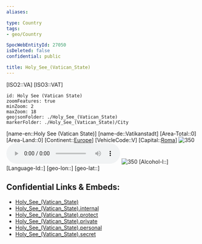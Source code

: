 ```yaml
---
aliases: 

type: Country
tags:
- geo/Country

SpocWebEntityId: 27050
isDeleted: false
confidential: public

title: Holy_See_(Vatican_State)
---
```

[ISO2::VA]
[ISO3::VAT]
```leaflet
id: Holy See (Vatican State)
zoomFeatures: true 
minZoom: 2 
maxZoom: 18
geojsonFolder: ./Holy_See_(Vatican_State)
markerFolder: ./Holy_See_(Vatican_State)/City
```

[name-en::Holy See (Vatican State)]
[name-de::Vatikanstadt]
[Area-Total::0]
[Area-Land::0]
[Continent::[Europe](geo/Continent/Europe.md)]
[VehicleCode::V]
[Capital::[Roma](geo/Continent/Europe/Italy/City/Roma.md)]
![350](Coat_of_arms_of_Holy-see.svg)
![Anthem-Holy-see](xLarge/National-Anthem/Anthem-Holy-see.mp3)
![350](Flag_of_Holy-see.svg)
[Alcohol-l::]
[Language-Id::]
[geo-lon::]
[geo-lat::]



## Confidential Links & Embeds: 
- [Holy_See_(Vatican_State)](../../../../_public/geo/Continent/Europe/Holy_See_(Vatican_State).md) 
- [Holy_See_(Vatican_State).internal](../../../../_internal/geo/Continent/Europe/Holy_See_(Vatican_State).internal.md) 
- [Holy_See_(Vatican_State).protect](../../../../_protect/geo/Continent/Europe/Holy_See_(Vatican_State).protect.md) 
- [Holy_See_(Vatican_State).private](../../../../_private/geo/Continent/Europe/Holy_See_(Vatican_State).private.md) 
- [Holy_See_(Vatican_State).personal](../../../../_personal/geo/Continent/Europe/Holy_See_(Vatican_State).personal.md) 
- [Holy_See_(Vatican_State).secret](../../../../_secret/geo/Continent/Europe/Holy_See_(Vatican_State).secret.md) 

